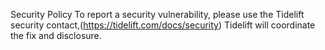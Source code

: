 Security Policy
To report a security vulnerability, please use the Tidelift security contact,(https://tidelift.com/docs/security) Tidelift will coordinate the fix and disclosure.

